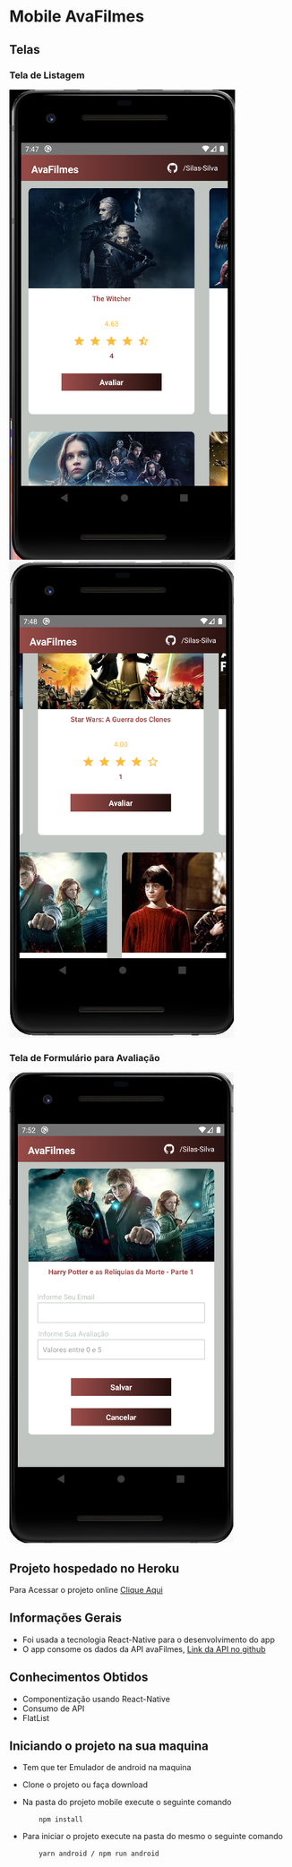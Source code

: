 # Mobile AvaFilmes 

## Telas
### Tela de Listagem
![Mobile 1](https://github.com/silas-silva/avaFilmes/blob/main/assets/img/mobile1.png) ![Mobile 2](https://github.com/silas-silva/avaFilmes/blob/main/assets/img/mobile2.png)
### Tela de Formulário para Avaliação
![Mobile 3](https://github.com/silas-silva/avaFilmes/blob/main/assets/img/mobile3.png)

## Projeto hospedado no Heroku
Para Acessar o projeto online [Clique Aqui](https://silas-silva.herokuapp.com/avaMovies)

## Informações Gerais
* Foi usada a tecnologia React-Native para o desenvolvimento do app
* O app consome os dados da API avaFilmes, [Link da API no github](https://github.com/silas-silva/avaFilmes)

## Conhecimentos Obtidos
* Componentização usando React-Native
* Consumo de API
* FlatList

## Iniciando o projeto na sua maquina

* Tem que ter Emulador de android na maquina
* Clone o projeto ou faça download
* Na pasta do projeto mobile execute o seguinte comando

    ```npm
        npm install
    ```
* Para iniciar o projeto execute na pasta do mesmo o seguinte comando
    ```npm
        yarn android / npm run android
    ```


